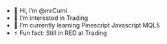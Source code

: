 - 👋 Hi, I’m @mrCumi
- 👀 I’m interested in Trading
- 🌱 I’m currently learning Pinescript Javascript MQL5
- ⚡ Fun fact: Still in RED at Trading

<!---
mrCumi/mrCumi is a ✨ special ✨ repository because its `README.md` (this file) appears on your GitHub profile.
You can click the Preview link to take a look at your changes.
--->
